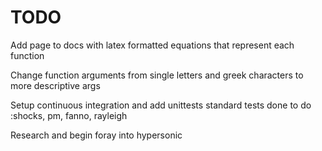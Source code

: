 # TODO

Add page to docs with latex formatted equations that represent each function

Change function arguments from single letters and greek characters to more descriptive args

Setup continuous integration and add unittests
    standard tests done
    to do :shocks, pm, fanno, rayleigh

Research and begin foray into hypersonic
